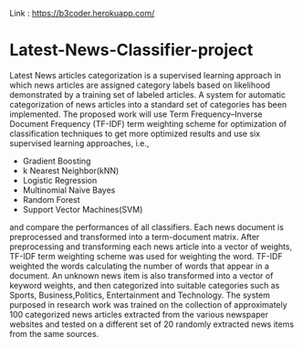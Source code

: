 Link : https://b3coder.herokuapp.com/
# Latest-News-Classifier-project

Latest News articles categorization is a supervised learning approach in which news articles are assigned category labels based on likelihood demonstrated by a training set of labeled articles. A system for automatic categorization of news articles into a standard set of categories has been implemented. The proposed work will use Term Frequency–Inverse Document Frequency (TF-IDF) term weighting scheme for optimization of classification techniques to get more optimized results and use six supervised learning approaches, i.e., 
* Gradient Boosting
* k Nearest Neighbor(kNN)
* Logistic Regression
* Multinomial Naive Bayes
* Random Forest
* Support Vector Machines(SVM)

 and compare the performances of all classifiers. Each news document is preprocessed and transformed into a term-document matrix. After preprocessing and transforming each news article into a vector of weights, TF-IDF term weighting scheme was used for weighting the word. TF-IDF weighted the words calculating the number of words that appear in a document. An unknown news item is also transformed into a vector of keyword weights, and then categorized into suitable categories such as Sports, Business,Politics, Entertainment and Technology. The system purposed in research work was trained on the collection of approximately 100 categorized news articles extracted from the various newspaper websites and tested on a different set of 20 randomly extracted news items from the same sources.

